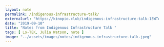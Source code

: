 ```yaml
---
layout: note
permalink: /indigenous-infrastructure-talk/
externalurl: "https://kinopio.club/indigenous-infrastructure-talk-15WTqomEHnSLoubGlFs2s"
date: "2019-09-10"
title: "Notes from Indigenous Infrastructure Talk "
tags: [ Lo-TEK, Julia Watson, note ]
image: "../assets/images/notes/indigenous-infrastructure-talk.jpeg"
---
```


